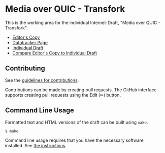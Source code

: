 # Media over QUIC - Transfork

This is the working area for the individual Internet-Draft, "Media over QUIC - Transfork".

* [Editor's Copy](https://kixelated.github.io/moq-drafts/#go.draft-lcurley-moq-transfork.html)
* [Datatracker Page](https://datatracker.ietf.org/doc/draft-lcurley-moq-transfork)
* [Individual Draft](https://datatracker.ietf.org/doc/html/draft-lcurley-moq-transfork)
* [Compare Editor's Copy to Individual Draft](https://kixelated.github.io/moq-transfork/#go.draft-lcurley-moq-transfork.diff)


## Contributing

See the
[guidelines for contributions](https://github.com/kixelated/moq-transfork/blob/main/CONTRIBUTING.md).

Contributions can be made by creating pull requests.
The GitHub interface supports creating pull requests using the Edit (✏) button.


## Command Line Usage

Formatted text and HTML versions of the draft can be built using `make`.

```sh
$ make
```

Command line usage requires that you have the necessary software installed.  See
[the instructions](https://github.com/martinthomson/i-d-template/blob/main/doc/SETUP.md).

